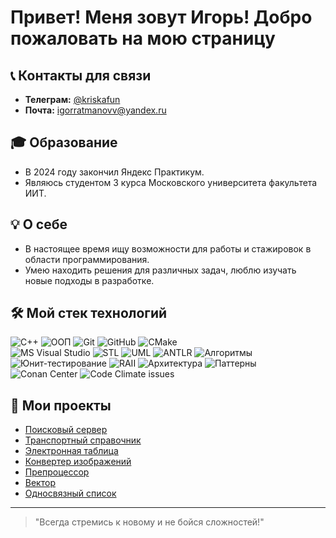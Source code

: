 # Привет! Меня зовут Игорь! Добро пожаловать на мою страницу

## 📞 Контакты для связи

- **Телеграм:** [@kriskafun](https://t.me/kriskafun)
- **Почта:** [igorratmanovv@yandex.ru](mailto:igorratmanovv@yandex.ru)

## 🎓 Образование

- В 2024 году закончил Яндекс Практикум.
- Являюсь студентом 3 курса Московского университета факультета ИИТ.

## 💡 О себе

- В настоящее время ищу возможности для работы и стажировок в области программирования.
- Умею находить решения для различных задач, люблю изучать новые подходы в разработке.

## 🛠️ Мой стек технологий

![C++](https://img.shields.io/badge/C++-blue?logo=c%2B%2B&style=flat-square)
![ООП](https://img.shields.io/badge/ООП-red?style=flat-square)
![Git](https://img.shields.io/badge/Git-orange?logo=git&style=flat-square)
![GitHub](https://img.shields.io/badge/GitHub-black?logo=github&style=flat-square)
![CMake](https://img.shields.io/badge/CMake-brightgreen?logo=cmake&style=flat-square)
<br>
![MS Visual Studio](https://img.shields.io/badge/MS%20Visual%20Studio-lightblue?style=flat-square)
![STL](https://img.shields.io/badge/STL-lightgreen?style=flat-square)
![UML](https://img.shields.io/badge/UML-purple?style=flat-square)
![ANTLR](https://img.shields.io/badge/ANTLR-red?logo=antlr&style=flat-square)
![Алгоритмы](https://img.shields.io/badge/Алгоритмы-orange?style=flat-square)
<br>
![Юнит-тестирование](https://img.shields.io/badge/Модульное%20тестирование-yellowgreen?style=flat-square)
![RAII](https://img.shields.io/badge/RAII-green?logo=c%2B%2B&style=flat-square)
![Архитектура](https://img.shields.io/badge/Архитектура-lightgrey?style=flat-square)
![Паттерны](https://img.shields.io/badge/Паттерны-lightcoral?style=flat-square)
![Conan Center](https://img.shields.io/conan/v/:packageName)
![Code Climate issues](https://img.shields.io/codeclimate/tech-debt/:user/:repo)

## 📂 Мои проекты

- [Поисковый сервер](https://github.com/Kriskafill/cpp-search-server) 
- [Транспортный справочник](https://github.com/Kriskafill/cpp-transport-catalogue) 
- [Электронная таблица](https://github.com/Kriskafill/cpp-spreadsheet) 
- [Конвертер изображений](https://github.com/Kriskafill/cpp-image-converter) 
- [Препроцессор](https://github.com/Kriskafill/cpp-preprocessor) 
- [Вектор](https://github.com/Kriskafill/cpp-advanced-vector) 
- [Односвязный список](https://github.com/Kriskafill/cpp-single-linked-list)

---

> "Всегда стремись к новому и не бойся сложностей!"
